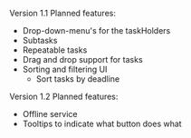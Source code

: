 


Version 1.1
Planned features:
- Drop-down-menu's for the taskHolders
- Subtasks
- Repeatable tasks
- Drag and drop support for tasks
- Sorting and filtering UI
	- Sort tasks by deadline



Version 1.2
Planned features:
- Offline service
- Tooltips to indicate what button does what
